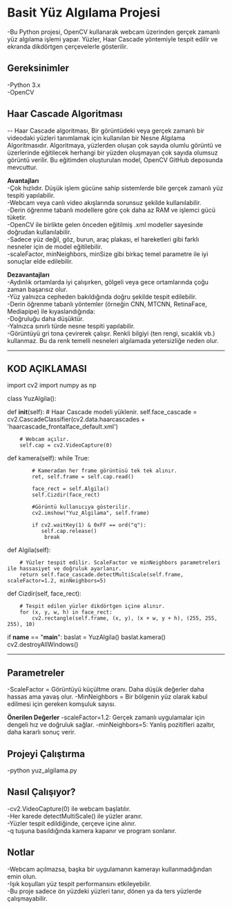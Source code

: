 # Basit Yüz Algılama Projesi  
-Bu Python projesi, OpenCV kullanarak webcam üzerinden gerçek zamanlı yüz algılama işlemi yapar. Yüzler, Haar Cascade yöntemiyle tespit edilir ve ekranda dikdörtgen çerçevelerle gösterilir.  


## Gereksinimler  
-Python 3.x  
-OpenCV  

## Haar Cascade Algoritması  
--
Haar Cascade algoritması, Bir görüntüdeki veya gerçek zamanlı bir 
videodaki yüzleri tanımlamak için kullanılan bir Nesne Algılama 
Algoritmasıdır. Algoritmaya, yüzlerden oluşan çok sayıda olumlu görüntü ve 
üzerlerinde eğitilecek herhangi bir yüzden oluşmayan çok sayıda olumsuz 
görüntü verilir. Bu eğitimden oluşturulan model, OpenCV GitHub 
deposunda mevcuttur.  

**Avantajları**  
-Çok hızlıdır. Düşük işlem gücüne sahip sistemlerde bile gerçek zamanlı yüz tespiti yapılabilir.  
-Webcam veya canlı video akışlarında sorunsuz şekilde kullanılabilir.  
-Derin öğrenme tabanlı modellere göre çok daha az RAM ve işlemci gücü tüketir.  
-OpenCV ile birlikte gelen önceden eğitilmiş .xml modeller sayesinde doğrudan kullanılabilir.  
-Sadece yüz değil, göz, burun, araç plakası, el hareketleri gibi farklı nesneler için de model eğitilebilir.  
-scaleFactor, minNeighbors, minSize gibi birkaç temel parametre ile iyi sonuçlar elde edilebilir.  

**Dezavantajları**  
-Aydınlık ortamlarda iyi çalışırken, gölgeli veya gece ortamlarında çoğu zaman başarısız olur.  
-Yüz yalnızca cepheden bakıldığında doğru şekilde tespit edilebilir.  
-Derin öğrenme tabanlı yöntemler (örneğin CNN, MTCNN, RetinaFace, Mediapipe) ile kıyaslandığında:  
    -Doğruluğu daha düşüktür.  
    -Yalnızca sınırlı türde nesne tespiti yapılabilir.  
-Görüntüyü gri tona çevirerek çalışır. Renkli bilgiyi (ten rengi, sıcaklık vb.) kullanmaz. Bu da renk temelli nesneleri algılamada yetersizliğe neden olur.
    
----------------------------------------------------------------------------------------------------------------------------------------

## KOD AÇIKLAMASI  

import cv2
import numpy as np

class YuzAlgila():

   def __init__(self):
        # Haar Cascade modeli yüklenir.
        self.face_cascade = cv2.CascadeClassifier(cv2.data.haarcascades + 'haarcascade_frontalface_default.xml')  

        # Webcam açılır.
        self.cap = cv2.VideoCapture(0)

   def kamera(self):
        while True:
            
            # Kameradan her frame görüntüsü tek tek alınır.
            ret, self.frame = self.cap.read()

            face_rect = self.Algila()
            self.Cizdir(face_rect)

            #Görüntü kullanıcıya gösterilir.
            cv2.imshow("Yuz_Algilama", self.frame)

            if cv2.waitKey(1) & 0xFF == ord("q"):
               self.cap.release()
                break
    
   def Algila(self):
        
        # Yüzler tespit edilir. ScaleFactor ve minNeighbors parametreleri ile hassasiyet ve doğruluk ayarlanır.
        return self.face_cascade.detectMultiScale(self.frame, scaleFactor=1.2, minNeighbors=5)

   def Cizdir(self, face_rect):

        # Tespit edilen yüzler dikdörtgen içine alınır.
        for (x, y, w, h) in face_rect:
            cv2.rectangle(self.frame, (x, y), (x + w, y + h), (255, 255, 255), 10)


if __name__ == "__main__":
    baslat = YuzAlgila()
    baslat.kamera()
    cv2.destroyAllWindows()

----------------------------------------------------------------------------------------------------------------------------------------

## Parametreler
-ScaleFactor = Görüntüyü küçültme oranı. Daha düşük değerler daha hassas ama yavaş olur.
-MinNeighbors = Bir bölgenin yüz olarak kabul edilmesi için gereken komşuluk sayısı.

**Önerilen Değerler**
-scaleFactor=1.2: Gerçek zamanlı uygulamalar için dengeli hız ve doğruluk sağlar.
-minNeighbors=5: Yanlış pozitifleri azaltır, daha kararlı sonuç verir.

## Projeyi Çalıştırma  
-python yuz_algilama.py
 
## Nasıl Çalışıyor?   
-cv2.VideoCapture(0) ile webcam başlatılır.  
-Her karede detectMultiScale() ile yüzler aranır.  
-Yüzler tespit edildiğinde, çerçeve içine alınır.  
-q tuşuna basıldığında kamera kapanır ve program sonlanır.  

## Notlar  
-Webcam açılmazsa, başka bir uygulamanın kamerayı kullanmadığından emin olun.  
-Işık koşulları yüz tespit performansını etkileyebilir.  
-Bu proje sadece ön yüzdeki yüzleri tanır, dönen ya da ters yüzlerde çalışmayabilir.  


